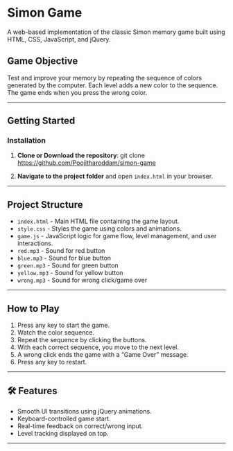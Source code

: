 # Simon Game 

A web-based implementation of the classic Simon memory game built using HTML, CSS, JavaScript, and jQuery.

##  Game Objective

Test and improve your memory by repeating the sequence of colors generated by the computer. Each level adds a new color to the sequence. The game ends when you press the wrong color.

---

##  Getting Started

###  Installation

1. **Clone or Download the repository**:
git clone https://github.com/Poojitharoddam/simon-game


2. **Navigate to the project folder** and open `index.html` in your browser.

---

##  Project Structure

- `index.html` - Main HTML file containing the game layout.
- `style.css` - Styles the game using colors and animations.
- `game.js` - JavaScript logic for game flow, level management, and user interactions.
- `red.mp3` -  Sound for red button  
- `blue.mp3` -  Sound for blue button  
- `green.mp3` -  Sound for green button  
- `yellow.mp3` -  Sound for yellow button  
- `wrong.mp3` - Sound for wrong click/game over 


---

##  How to Play

1. Press any key to start the game.
2. Watch the color sequence.
3. Repeat the sequence by clicking the buttons.
4. With each correct sequence, you move to the next level.
5. A wrong click ends the game with a “Game Over” message.
6. Press any key to restart.

---

## 🛠 Features

- Smooth UI transitions using jQuery animations.
- Keyboard-controlled game start.
- Real-time feedback on correct/wrong input.
- Level tracking displayed on top.

---



